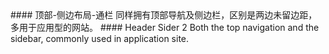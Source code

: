 <cn>
#### 顶部-侧边布局-通栏
同样拥有顶部导航及侧边栏，区别是两边未留边距，多用于应用型的网站。
</cn>

<us>
#### Header Sider 2
Both the top navigation and the sidebar, commonly used in application site.
</us>
